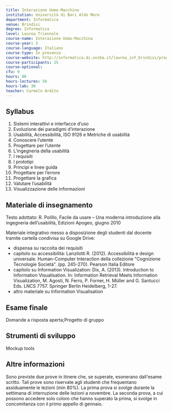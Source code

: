 ```yaml
---
title: Interazione Uomo-Macchina
institution: Università di Bari Aldo Moro
department: Informatica
venue: Brindisi
degree: Informatica
level: Laurea Triennale
course-name: Interazione Uomo-Macchina
course-year: 3
course-language: Italiano
course-type: In presenza
course-website: http://informatica.di.uniba.it/laurea_inf_brindisi/programmi.php
course-participants: 25
course-optional: 
cfu: 9
hours: 86
hours-lectures: 56
hours-lab: 30
teacher: Carmelo Ardito
---
```



 ## Syllabus 
1. Sistemi interattivi e interfacce d’uso
2. Evoluzione dei paradigmi d’interazione
3. Usabilità, Accessibilità, ISO 9126 e Metriche di usabilità
4. Conoscere l’utente
5. Progettare per l’utente
6. L’ingegneria della usabilità
7. I requisiti
8. I prototipi
9. Principi e linee guida
10. Progettare per l’errore
11. Progettare la grafica
12. Valutare l’usabilità
13. Visualizzazione delle informazioni


 ## Materiale di insegnamento 
Testo adottato:
R. Polillo, Facile da usare – Una moderna introduzione alla ingegneria dell’usabilità, Edizioni Apogeo, giugno 2010

Materiale integrativo messo a disposizione degli studenti dal docente tramite cartella condivisa su Google Drive:
- dispensa su raccolta dei requisiti
- capitolo su accessibilità: Lanzilotti R. (2012). Accessibilità e design universale. Human-Computer Interaction della collezione "Cognizione Tecnologie Società". (pp. 245-270). Pearson Italia Editore
- capitolo su Information Visualization: Dix, A. (2013). Introduction to Information Visualisation. In: Information Retrieval Meets Information Visualization, M. Agosti, N. Ferro, P. Forner, H. Müller and G. Santucci Eds. LNCS 7757. Springer Berlin Heidelberg, 1-27.
- altro materiale su Information Visualisation

 ## Esame finale 
Domande a risposta aperta;Progetto di gruppo

 ## Strumenti di sviluppo 
Mockup tools

 ## Altre informazioni 
Sono previste due prove in itinere che, se superate, esonerano dall'esame scritto. Tali prove sono riservate agli studenti che frequentano assiduamente le lezioni (min 80%). La prima prova si svolge durante la settimana di interruzione delle lezioni a novembre. La seconda prova, a cui possono accedere solo coloro che hanno superato la prima, si svolge in concomitanza con il primo appello di gennaio.
